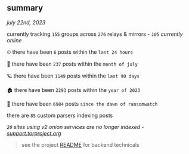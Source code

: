 
## summary
_july 22nd, 2023_

currently tracking `155` groups across `276` relays & mirrors - _`105` currently online_

⏲ there have been `6` posts within the `last 24 hours`

🦈 there have been `237` posts within the `month of july`

🪐 there have been `1149` posts within the `last 90 days`

🏚 there have been `2293` posts within the `year of 2023`

🦕 there have been `6984` posts `since the dawn of ransomwatch`

there are `85` custom parsers indexing posts

_`20` sites using v2 onion services are no longer indexed - [support.torproject.org](https://support.torproject.org/onionservices/v2-deprecation/)_

> see the project [README](https://github.com/joshhighet/ransomwatch#ransomwatch--) for backend technicals
